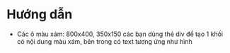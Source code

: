 # Hướng dẫn

- Các ô màu xám: 800x400, 350x150 các bạn dùng thẻ div để tạo 1 khối có nội dung màu xám, bên trong có text tương ứng như hình